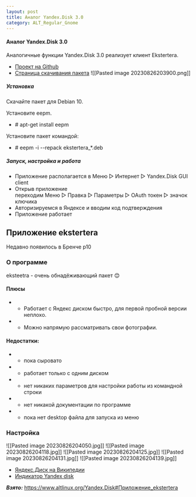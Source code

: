 ```yaml
---
layout: post
title: Аналог Yandex.Disk 3.0
category: ALT_Regular_Gnome
---
```



#### Аналог Yandex.Disk 3.0

Аналогичные функции Yandex.Disk 3.0 реализует клиент Ekstertera.

- [Проект на Github](https://github.com/abbat/ekstertera)
- [Страница скачивания пакета](https://software.opensuse.org/download.html?project=home:antonbatenev:ekstertera&package=ekstertera)
![[Pasted image 20230826203900.png]]
##### Установка

Скачайте пакет для Debian 10.

Установите eepm.

- \# apt-get install eepm

Установите пакет командой:

- \# eepm -i --repack ekstertera_*.deb

##### Запуск, настройка и работа

- Приложение располагается в Меню ▷ Интернет ▷ Yandex.Disk GUI client
- Открыв приложение переходим Меню ▷ Правка ▷ Параметры ▷ OAuth токен ▷ значок ключика
- Авторизируемся в Яндексе и вводим код подтверждения
- Приложение работает

## Приложение ekstertera

Недавно появилось в Бренче p10

### О программе

eksteetra - очень обнадёживающий пакет 😊

#### Плюсы

- + Работает с Яндекс диском быстро, для первой пробной версии неплохо.
- + Можно напрямую рассматривать свои фотографии.

#### Недостатки:

- - пока сыровато
- - работает только с одним диском
- - нет никаких параметров для настройки работы из командной строки
- - нет никакой документации по программе
- - пока нет desktop файла для запуска из меню

### Настройка

![[Pasted image 20230826204050.jpg]]
![[Pasted image 20230826204118.jpg]]
![[Pasted image 20230826204125.jpg]]
![[Pasted image 20230826204131.jpg]]
![[Pasted image 20230826204139.jpg]]
- [Яндекс.Диск на Википедии](https://ru.wikipedia.org/wiki/%D0%AF%D0%BD%D0%B4%D0%B5%D0%BA%D1%81.%D0%94%D0%B8%D1%81%D0%BA)
- [Индикатор Yandex disk](https://github.com/slytomcat/yandex-disk-indicator/wiki/%D0%98%D0%BD%D0%B4%D0%B8%D0%BA%D0%B0%D1%82%D0%BE%D1%80-Yandex-disk)

***Взято:***
https://www.altlinux.org/Yandex.Disk#Приложение_ekstertera